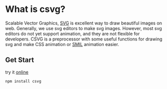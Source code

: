 # What is csvg?

Scalable Vector Graphics, [SVG](https://developer.mozilla.org/en-US/docs/Web/SVG) is excellent way to draw beautiful images on web. Generally, we use svg editors to make svg images. However, most svg editors do not yet support animation, and they are not flexible for developers. CSVG is a preprocessor with some useful functions for drawing svg and make CSS animation or [SMIL](https://developer.mozilla.org/en-US/docs/Web/SVG/SVG_animation_with_SMIL) animation easier.  

## Get Start

try it [online](https://qingcheng.asia/csvg)  

 `npm install csvg`

